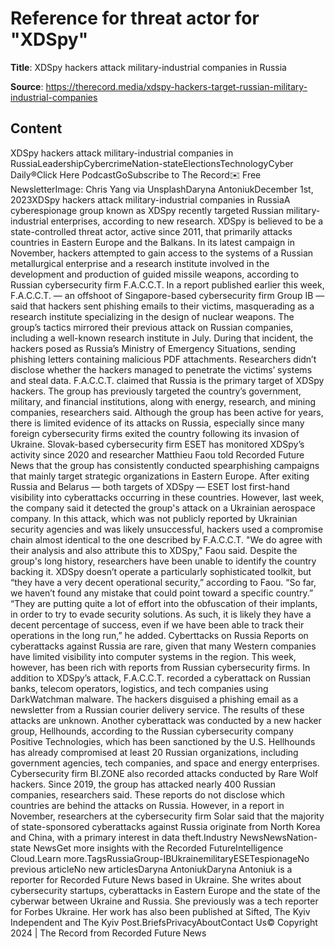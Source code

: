 # Reference for threat actor for "XDSpy"

**Title**: XDSpy hackers attack military-industrial companies in Russia

**Source**: https://therecord.media/xdspy-hackers-target-russian-military-industrial-companies

## Content
XDSpy hackers attack military-industrial companies in RussiaLeadershipCybercrimeNation-stateElectionsTechnologyCyber Daily®Click Here PodcastGoSubscribe to The Record✉️ Free NewsletterImage: Chris Yang via UnsplashDaryna AntoniukDecember 1st, 2023XDSpy hackers attack military-industrial companies in RussiaA cyberespionage group known as XDSpy recently targeted Russian military-industrial enterprises, according to new research.
XDSpy is believed to be a state-controlled threat actor, active since 2011, that primarily attacks countries in Eastern Europe and the Balkans. In its latest campaign in November, hackers attempted to gain access to the systems of a Russian metallurgical enterprise and a research institute involved in the development and production of guided missile weapons, according to Russian cybersecurity firm F.A.C.C.T.
In a report published earlier this week, F.A.C.C.T. — an offshoot of Singapore-based cybersecurity firm Group IB — said that hackers sent phishing emails to their victims, masquerading as a research institute specializing in the design of nuclear weapons.
The group’s tactics mirrored their previous attack on Russian companies, including a well-known research institute in July. During that incident, the hackers posed as Russia’s Ministry of Emergency Situations, sending phishing letters containing malicious PDF attachments. Researchers didn’t disclose whether the hackers managed to penetrate the victims’ systems and steal data.
F.A.C.C.T. claimed that Russia is the primary target of XDSpy hackers. The group has previously targeted the country’s government, military, and financial institutions, along with energy, research, and mining companies, researchers said.
Although the group has been active for years, there is limited evidence of its attacks on Russia, especially since many foreign cybersecurity firms exited the country following its invasion of Ukraine.
Slovak-based cybersecurity firm ESET has monitored XDSpy’s activity since 2020 and researcher Matthieu Faou told Recorded Future News that the group has consistently conducted spearphishing campaigns that mainly target strategic organizations in Eastern Europe.
After exiting Russia and Belarus — both targets of XDSpy — ESET lost first-hand visibility into cyberattacks occurring in these countries. However, last week, the company said it detected the group's attack on a Ukrainian aerospace company.
In this attack, which was not publicly reported by Ukrainian security agencies and was likely unsuccessful, hackers used a compromise chain almost identical to the one described by F.A.C.C.T. "We do agree with their analysis and also attribute this to XDSpy," Faou said.
Despite the group's long history, researchers have been unable to identify the country backing it. XDSpy doesn’t operate a particularly sophisticated toolkit, but “they have a very decent operational security,” according to Faou. “So far, we haven’t found any mistake that could point toward a specific country.”
“They are putting quite a lot of effort into the obfuscation of their implants, in order to try to evade security solutions. As such, it is likely they have a decent percentage of success, even if we have been able to track their operations in the long run,” he added.
Cyberttacks on Russia
Reports on cyberattacks against Russia are rare, given that many Western companies have limited visibility into computer systems in the region.
This week, however, has been rich with reports from Russian cybersecurity firms. In addition to XDSpy’s attack, F.A.C.C.T. recorded a cyberattack on Russian banks, telecom operators, logistics, and tech companies using DarkWatchman malware. The hackers disguised a phishing email as a newsletter from a Russian courier delivery service. The results of these attacks are unknown.
Another cyberattack was conducted by a new hacker group, Hellhounds, according to the Russian cybersecurity company Positive Technologies, which has been sanctioned by the U.S. Hellhounds has already compromised at least 20 Russian organizations, including government agencies, tech companies, and space and energy enterprises.
Cybersecurity firm BI.ZONE also recorded attacks conducted by Rare Wolf hackers. Since 2019, the group has attacked nearly 400 Russian companies, researchers said.
These reports do not disclose which countries are behind the attacks on Russia. However, in a report in November, researchers at the cybersecurity firm Solar said that the majority of state-sponsored cyberattacks against Russia originate from North Korea and China, with a primary interest in data theft.Industry NewsNewsNation-state NewsGet more insights with the Recorded FutureIntelligence Cloud.Learn more.TagsRussiaGroup-IBUkrainemilitaryESETespionageNo previous articleNo new articlesDaryna AntoniukDaryna Antoniuk is a reporter for Recorded Future News based in Ukraine. She writes about cybersecurity startups, cyberattacks in Eastern Europe and the state of the cyberwar between Ukraine and Russia. She previously was a tech reporter for Forbes Ukraine. Her work has also been published at Sifted, The Kyiv Independent and The Kyiv Post.BriefsPrivacyAboutContact Us© Copyright 2024 | The Record from Recorded Future News
